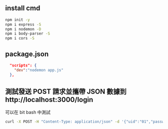 ## install cmd

```bash
npm init -y
npm i express -S
npm i nodemon -D
npm i body-parser -S
npm i cors -S
```

## package.json

```json
  "scripts": {
    "dev":"nodemon app.js"
  },
```

## 測試發送 POST 請求並攜帶 JSON 數據到 http://localhost:3000/login

可以在 bit bash 中測試

```bash
curl -X POST -H "Content-Type: application/json" -d '{"uid":"01","passwd":"123qweasd"}' http://localhost:3000/login
```
